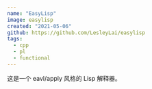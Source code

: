 ```yaml
---
name: "EasyLisp"
image: easylisp
created: "2021-05-06"
github: https://github.com/LesleyLai/easylisp
tags:
  - cpp
  - pl
  - functional
---
```


这是一个 eavl/apply 风格的 Lisp 解释器。
